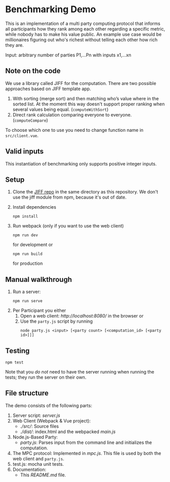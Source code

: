 # Benchmarking Demo

This is an implementation of a multi party computing protocol that informs all participants how they rank among each other regarding a specific metric, while nobody has to make his value public. An example use case would be millionaires figuring out who's richest without telling each other how rich they are.

Input: arbitrary number of parties P1,...Pn with inputs x1,...xn

## Note on the code

We use a library called JIFF for the computation. There are two possible approaches based on JIFF template app.

1. With sorting (merge sort) and then matching who’s value where in the sorted list. At the moment this way doesn't support proper ranking when several values being equal. (`computeWithSort`)
2. Direct rank calculation comparing everyone to everyone. (`computeCompare`)

To choose which one to use you need to change function name in `src/client.vue`.

## Valid inputs

This instantiation of benchmarking only supports positive integer inputs.

## Setup
1. Clone the [JIFF repo](https://github.com/multiparty/jiff) in the same directory as this repository. We don't use the jiff module from npm, because it's out of date.

1. Install dependencies
	```shell
	npm install
	```

2. Run webpack (only if you want to use the web client) 
	```shell
	npm run dev
	```
	for development or 
	```shell
	npm run build
	```
	for production

## Manual walkthrough

1. Run a server:
	```shell
	npm run serve
	```
2. Per Participant you either 
	1. Open a web client: *http://localhost:8080/* in the browser or
	2. Use the `party.js` script by running
		```shell
		node party.js <input> [<party count> [<computation_id> [<party id>]]]
		```

## Testing 
```shell
npm test
```
Note that you *do not* need to have the server running when running the tests; they run the server on their own.

## File structure
The demo consists of the following parts:

1. Server script: *server.js*
2. Web Client (Webpack & Vue project):
    * *./src/*: Source files
    * *./dist/*: index.html and the webpacked *main.js* 
3. Node.js-Based Party:
    * *party.js*: Parses input from the command line and initializes the computation.
4. The MPC protocol: Implemented in *mpc.js*. This file is used by both the web client and `party.js`.
5. test.js: mocha unit tests.
6. Documentation:
    * This *README.md* file.

